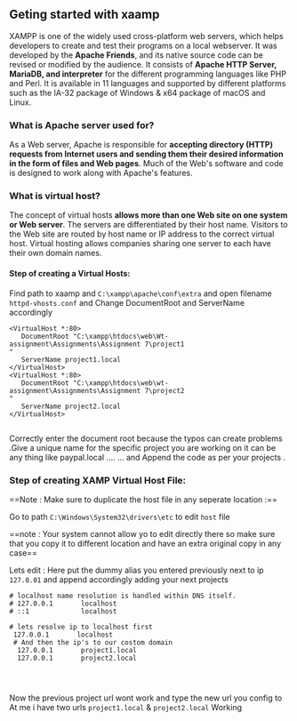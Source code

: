 ## Geting started with xaamp
XAMPP is one of the widely used cross-platform web servers, which helps developers to create and test their programs on a local webserver. It was developed by the **Apache Friends**, and its native source code can be revised or modified by the audience. It consists of **Apache HTTP Server, MariaDB, and interpreter** for the different programming languages like PHP and Perl. It is available in 11 languages and supported by different platforms such as the IA-32 package of Windows & x64 package of macOS and Linux.

### What is Apache server used for?

As a Web server, Apache is responsible for  **accepting directory (HTTP) requests from Internet users and sending them their desired information in the form of files and Web pages**. Much of the Web's software and code is designed to work along with Apache's features.

### What is virtual host? 

The concept of virtual hosts  **allows more than one Web site on one system or Web server**. The servers are differentiated by their host name. Visitors to the Web site are routed by host name or IP address to the correct virtual host. Virtual hosting allows companies sharing one server to each have their own domain names.

####  Step of creating a Virtual Hosts:


Find path to xaamp and  `C:\xampp\apache\conf\extra`  and open filename  `httpd-vhosts.conf`  and Change DocumentRoot and ServerName accordingly

```
<VirtualHost *:80>
   DocumentRoot "C:\xampp\htdocs\web\Wt-assignment\Assignments\Assignment 7\project1
"
   ServerName project1.local
</VirtualHost>
<VirtualHost *:80>
   DocumentRoot "C:\xampp\htdocs\web\wt-assignment\Assignments\Assignment 7\project2
"
   ServerName project2.local
</VirtualHost>


```

Correctly enter the document root because the typos can create problems .Give a unique name for the specific project you are working on it can be any thing like paypal.local .... ... and Append the code as per your projects .

###  Step of creating   XAMP Virtual Host File:

==Note : Make sure to duplicate the host file in any seperate location :==

Go to path  `C:\Windows\System32\drivers\etc`  to edit  `host`  file

==note : Your system cannot allow yo to edit directly there so make sure that you copy it to different location and have an extra original copy in any case==

Lets edit : Here put the dummy alias you entered previously next to ip  `127.0.01`  and append accordingly adding your next projects

```
# localhost name resolution is handled within DNS itself.
# 127.0.0.1       localhost
# ::1             localhost

# lets resolve ip to localhost first
 127.0.0.1       localhost
 # And then the ip's to our costom domain
  127.0.0.1       project1.local
  127.0.0.1       project2.local




```

Now the previous project url wont work and type the new url you config to At me i have two urls  `project1.local`  &  `project2.local`  Working


